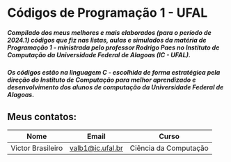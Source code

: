 # Códigos de Programação 1 - UFAL
##### Compilado dos meus melhores e mais elaborados (para o período de 2024.1) códigos que fiz nas listas, aulas e simulados da matéria de Programação 1 - ministrada pelo professor Rodrigo Paes no Instituto de Computação da Universidade Federal de Alagoas (IC - UFAL).

##### Os códigos estão na linguagem C - escolhida de forma estratégica pela direção do Instituto de Computação para melhor aprendizado e desenvolvimento dos alunos de computação da Universidade Federal de Alagoas.

## Meus contatos:
| Nome | Email | Curso |
|----------|----------|----------|
| Victor Brasileiro  | valb1@ic.ufal.br   | Ciência da Computação   |

